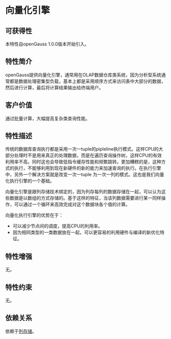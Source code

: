 # 向量化引擎<a name="ZH-CN_TOPIC_0000001152195129"></a>

## 可获得性<a name="section3480125215575"></a>

本特性自openGauss 1.0.0版本开始引入。

## 特性简介<a name="section5814521587"></a>

openGauss提供向量化引擎，通常用在OLAP数据仓库类系统，因为分析型系统通常都是数据处理密集型负载，基本上都是采用顺序方式来访问表中大部分的数据，然后进行计算，最后将计算结果输出给终端用户。

## 客户价值<a name="section148987345811"></a>

通过批量计算，大幅提高复杂类查询性能。

## 特性描述<a name="section117041846581"></a>

传统的数据库查询执行都是采用一次一tuple的pipleline执行模式。这样CPU的大部分处理时不是用来真正的处理数据，而是在遍历查询操作树，这样CPU的有效利用率不高。同时这也会导致低指令缓存性能和频繁跳转。更加糟糕的是，这种方式的执行，不能够利用到现在新硬件的新的能力来加速查询的执行。在执行引擎中，另外一个解决方案就是改变一次一tuple 为一次一列的模式。这也是我们向量化执行引擎的一个基础。

向量化引擎是跟列存储技术绑定的，因为列存每列的数据存储在一起，可以认为这些数据是以数组的方式存储的。基于这样的特征，当该列数据需要进行某一同样操作，可以通过一个循环来高效完成对这个数据块各个值的计算。

向量化执行引擎的优势在于：

- 可以减少节点间的调度，提高CPU的利用率。
- 因为相同类型的一类数据放在一起，可以更容易的利用硬件与编译的新优化特征。

## 特性增强<a name="section21149265913"></a>

无。

## 特性约束<a name="section51513617597"></a>

无。

## 依赖关系<a name="section20491151513592"></a>

依赖于[列存储](../BriefTutorial/列存储.md)。
